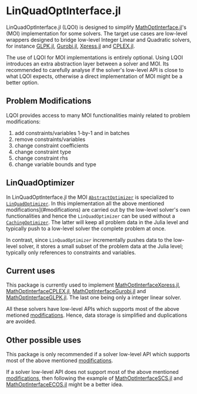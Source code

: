 # LinQuadOptInterface.jl

LinQuadOptInterface.jl (LQOI) is designed to simplify [MathOptInterface.jl](https://github.com/JuliaOpt/MathOptInterface.jl)'s (MOI) implementation for some solvers. The target use cases are low-level wrappers designed to bridge low-level Integer Linear and Quadratic solvers, for instance [GLPK.jl](https://github.com/JuliaOpt/GLPK.jl), [Gurobi.jl](https://github.com/JuliaOpt/Gurobi.jl), [Xpress.jl](https://github.com/JuliaOpt/Xpress.jl) and [CPLEX.jl](https://github.com/JuliaOpt/CPLEX.jl).

The use of LQOI for MOI implementations is entirely optional. Using LQOI introduces an extra abstraction layer between a solver and MOI. Its recommended to carefully analyse if the solver's low-level API is close to what LQOI expects, otherwise a direct implementation of MOI might be a better option.

## <a name="modifications"></a> Problem Modifications

LQOI provides access to many MOI functionalities mainly related to problem modifications:

1. add constraints/variables 1-by-1 and in batches
2. remove constraints/variables
3. change constraint coefficients
4. change constraint type
5. change constraint rhs
6. change variable bounds and type

## LinQuadOptimizer

In LinQuadOptInterface.jl the MOI [`AbstractOptimizer`](http://www.juliaopt.org/MathOptInterface.jl/latest/apireference.html#MathOptInterface.AbstractOptimizer) is specialized to [`LinQuadOptimizer`](https://github.com/JuliaOpt/LinQuadOptInterface.jl/blob/99b2a3dfe78e000330475f08766f6681ecf633ab/src/LinQuadOptInterface.jl#L131). In this implementation all the above mentioned modifications](#modifications) are carried out by the low-level solver's own functionalities and hence the `LinQuadOptimizer` can be used without a [`CachingOptimizer`](https://github.com/JuliaOpt/MathOptInterface.jl/blob/60c5ee85addb65ada33cb1d922691f23e5a518e2/src/Utilities/cachingoptimizer.jl#L8). The latter will keep all problem data in the Julia level and typically push to a low-level solver the complete problem at once.

In contrast, since `LinQuadOptimizer` incrementally pushes data to the low-level solver, it stores a small subset of the problem data at the Julia level; typically only references to constraints and variables.

## Current uses

This package is currently used to implement [MathOptInterfaceXpress.jl](https://github.com/JuliaOpt/MathOptInterfaceXpress.jl), [MathOptInterfaceCPLEX.jl](https://github.com/JuliaOpt/MathOptInterfaceCPLEX.jl), [MathOptInterfaceGurobi.jl](https://github.com/JuliaOpt/MathOptInterfaceGurobi.jl) and [MathOptInterfaceGLPK.jl](https://github.com/JuliaOpt/MathOptInterfaceGLPK.jl). The last one being only a integer linear solver.

All these solvers have low-level APIs which supports most of the above metioned [modifications](#modifications). Hence, data storage is simplified and duplications are avoided.

## Other possible uses

This package is only recommended if a solver low-level API which supports most of the above mentioned [modifications](#modifications).

If a solver low-level API does not support most of the above mentioned [modifications](#modifications), then following the example of [MathOptInterfaceSCS.jl](https://github.com/JuliaOpt/MathOptInterfaceSCS.jl) and [MathOptInterfaceECOS.jl](https://github.com/JuliaOpt/MathOptInterfaceECOS.jl) might be a better idea.
